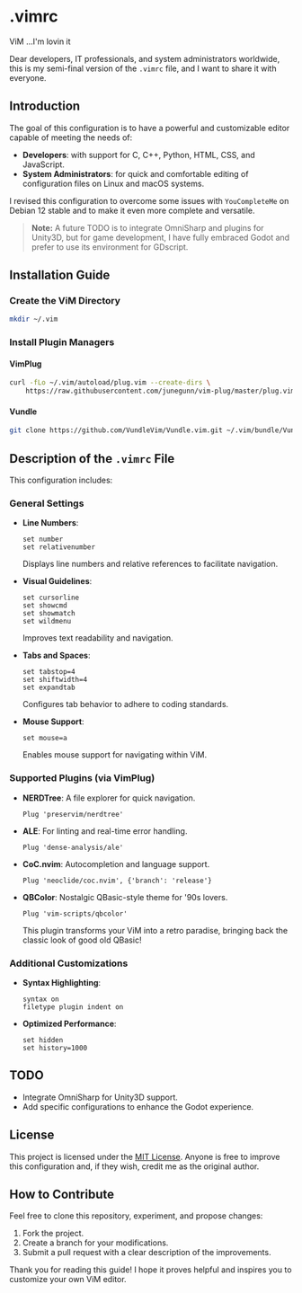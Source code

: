 # .vimrc

ViM ...I'm lovin it

Dear developers, IT professionals, and system administrators worldwide, this is my semi-final version of the `.vimrc` file, and I want to share it with everyone.

## Introduction

The goal of this configuration is to have a powerful and customizable editor capable of meeting the needs of:

- **Developers**: with support for C, C++, Python, HTML, CSS, and JavaScript.
- **System Administrators**: for quick and comfortable editing of configuration files on Linux and macOS systems.

I revised this configuration to overcome some issues with `YouCompleteMe` on Debian 12 stable and to make it even more complete and versatile.

> **Note:** A future TODO is to integrate OmniSharp and plugins for Unity3D, but for game development, I have fully embraced Godot and prefer to use its environment for GDscript.

## Installation Guide

### Create the ViM Directory

```bash
mkdir ~/.vim
```

### Install Plugin Managers

#### VimPlug

```bash
curl -fLo ~/.vim/autoload/plug.vim --create-dirs \
    https://raw.githubusercontent.com/junegunn/vim-plug/master/plug.vim
```

#### Vundle

```bash
git clone https://github.com/VundleVim/Vundle.vim.git ~/.vim/bundle/Vundle.vim
```

## Description of the `.vimrc` File

This configuration includes:

### General Settings

- **Line Numbers**:
  ```vim
  set number
  set relativenumber
  ```
  Displays line numbers and relative references to facilitate navigation.

- **Visual Guidelines**:
  ```vim
  set cursorline
  set showcmd
  set showmatch
  set wildmenu
  ```
  Improves text readability and navigation.

- **Tabs and Spaces**:
  ```vim
  set tabstop=4
  set shiftwidth=4
  set expandtab
  ```
  Configures tab behavior to adhere to coding standards.

- **Mouse Support**:
  ```vim
  set mouse=a
  ```
  Enables mouse support for navigating within ViM.

### Supported Plugins (via VimPlug)

- **NERDTree**: A file explorer for quick navigation.
  ```vim
  Plug 'preservim/nerdtree'
  ```

- **ALE**: For linting and real-time error handling.
  ```vim
  Plug 'dense-analysis/ale'
  ```

- **CoC.nvim**: Autocompletion and language support.
  ```vim
  Plug 'neoclide/coc.nvim', {'branch': 'release'}
  ```

- **QBColor**: Nostalgic QBasic-style theme for '90s lovers.
  ```vim
  Plug 'vim-scripts/qbcolor'
  ```
  This plugin transforms your ViM into a retro paradise, bringing back the classic look of good old QBasic!

### Additional Customizations

- **Syntax Highlighting**:
  ```vim
  syntax on
  filetype plugin indent on
  ```

- **Optimized Performance**:
  ```vim
  set hidden
  set history=1000
  ```

## TODO

- Integrate OmniSharp for Unity3D support.
- Add specific configurations to enhance the Godot experience.

## License

This project is licensed under the [MIT License](https://opensource.org/licenses/MIT). Anyone is free to improve this configuration and, if they wish, credit me as the original author.

## How to Contribute

Feel free to clone this repository, experiment, and propose changes:

1. Fork the project.
2. Create a branch for your modifications.
3. Submit a pull request with a clear description of the improvements.

Thank you for reading this guide! I hope it proves helpful and inspires you to customize your own ViM editor.
